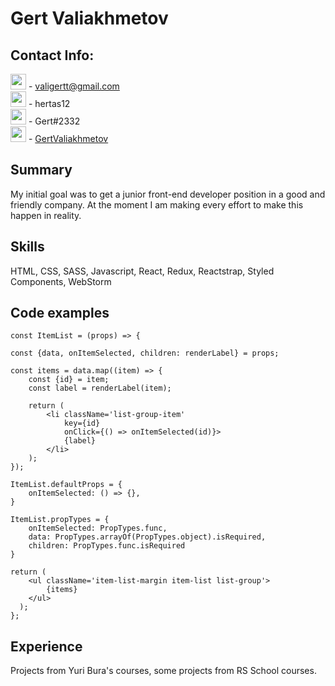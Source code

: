 # **Gert Valiakhmetov**

## **Contact Info:**

<img src="https://www.kindpng.com/picc/m/49-496199_icons-envelope-computer-mail-message-email-email-icon.png" alt="" width="25" height="25"/>  - valigertt@gmail.com  
<img src="https://encrypted-tbn0.gstatic.com/images?q=tbn%3AANd9GcQ5XJ80wv3Bvg7i_kUoyHhiP6drCfUOTPPEYQ&usqp=CAU" alt="" width="25" height="25"/>  - hertas12  
<img src="https://cdn.iconscout.com/icon/free/png-256/discord-1-555369.png" alt="" width="25" height="25"/>  - Gert#2332  
<img src="https://www.pinpng.com/pngs/m/19-198329_github-octocat-vector-png-pluspng-transparent-small-github.png" alt="" width="25" height="25"/> - [GertValiakhmetov](https://github.com/GertValiakhmetov)
 
## **Summary**

 My initial goal was to get a junior front-end developer position in a good and friendly company. At the moment I am making every effort to make this happen in reality.

## **Skills**
 
 HTML, CSS, SASS, Javascript, React, Redux, Reactstrap, Styled Components, WebStorm

## **Code examples**

    const ItemList = (props) => {

    const {data, onItemSelected, children: renderLabel} = props;

    const items = data.map((item) => {
        const {id} = item;
        const label = renderLabel(item);

        return (
            <li className='list-group-item'
                key={id}
                onClick={() => onItemSelected(id)}>
                {label}
            </li>
        );
    });

    ItemList.defaultProps = {
        onItemSelected: () => {},
    }

    ItemList.propTypes = {
        onItemSelected: PropTypes.func,
        data: PropTypes.arrayOf(PropTypes.object).isRequired,
        children: PropTypes.func.isRequired
    }

    return (
        <ul className='item-list-margin item-list list-group'>
            {items}
        </ul>
      );
    }; 
## **Experience**

Projects from Yuri Bura's courses, some projects from RS School courses.
